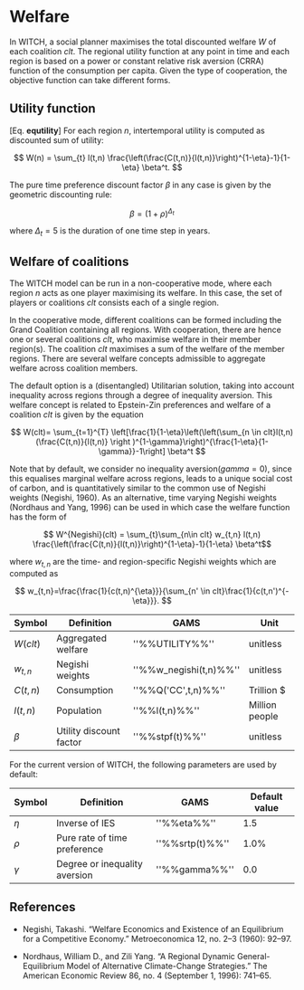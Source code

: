 # Welfare

In WITCH, a social planner maximises the total discounted welfare $W$ of each coalition $clt$.
The regional utility function at any point in time and each region is based on a power or 
constant relative risk aversion (CRRA) function of the consumption per capita. 
Given the type of cooperation, the objective function can take different forms.

## Utility function

[Eq. **equtility**] For each region $n$, intertemporal utility is computed as discounted sum of utility: 

$$ W(n) = \sum_{t} l(t,n) \frac{\left(\frac{C(t,n)}{l(t,n)}\right)^{1-\eta}-1}{1-\eta} \beta^t. $$

The pure time preference discount factor $\beta$ in any case is given by the geometric discounting rule:

$$ \beta = ({1+\rho})^{\Delta_{t}} $$

where $\Delta_{t}=5$ is the duration of one time step in years.


## Welfare of coalitions

The WITCH model can be run in a non-cooperative mode, where each region $n$ acts as one player maximising its welfare. In this case, the set of players or coalitions $clt$ consists each of a single region.

In the cooperative mode, different coalitions can be formed including the Grand Coalition containing all regions.
With cooperation, there are hence one or several coalitions $clt$, who maximise welfare in their member region(s). The coalition $clt$ maximises a sum of the welfare of the member regions. There are several welfare concepts admissible to aggregate welfare across coalition members. 

The default option is a (disentangled) Utilitarian solution, taking into account inequality across regions through a degree of inequality aversion. This welfare concept is related to Epstein-Zin preferences and welfare of a coalition $clt$ is given by the equation

$$ W(clt)= \sum_{t=1}^{T} \left[\frac{1}{1-\eta}\left(\left(\sum_{n \in clt}l(t,n) (\frac{C(t,n)}{l(t,n)} \right )^{1-\gamma}\right)^{\frac{1-\eta}{1-\gamma}}-1\right] \beta^t $$

Note that by default, we consider no inequality aversion($gamma=0$), since this equalises marginal welfare across regions, leads to a unique social cost of carbon, and is quantitatively similar to the common use of Negishi weights (Negishi, 1960). As an alternative, time varying Negishi weights (Nordhaus and Yang, 1996) can be used in which case the welfare function has the form of

$$ W^{Negishi}(clt) = \sum_{t}\sum_{n\in clt} w_{t,n} l(t,n) \frac{\left(\frac{C(t,n)}{l(t,n)}\right)^{1-\eta}-1}{1-\eta} \beta^t$$

where $w_{t,n}$ are the time- and region-specific Negishi weights which are computed as 

$$ w_{t,n}=\frac{\frac{1}{c(t,n)^{\eta}}}{\sum_{n' \in clt}\frac{1}{c(t,n')^{-\eta}}}. $$



 | Symbol    | Definition              | GAMS                   | Unit           | 
 | ------    | ----------              | ----                   | ----           | 
 | $W(clt)$  | Aggregated welfare      | ''%%UTILITY%%''        | unitless       | 
 | $w_{t,n}$ | Negishi weights         | ''%%w_negishi(t,n)%%'' | unitless       | 
 | $C(t,n)$  | Consumption             | ''%%Q('CC',t,n)%%''    | Trillion $     | 
 | $l(t,n)$  | Population              | ''%%l(t,n)%%''         | Million people | 
 | $\beta$   | Utility discount factor | ''%%stpf(t)%%''        | unitless       | 

	
For the current version of WITCH, the following parameters are used by default:

 | Symbol   | Definition                    | GAMS            | Default value | 
 | ------   | ----------                    | ----            | ------------- | 
 | $\eta$   | Inverse of IES                | ''%%eta%%''     | 1.5           | 
 | $\rho$   | Pure rate of time preference  | ''%%srtp(t)%%'' | 1.0%          | 
 | $\gamma$ | Degree or inequality aversion | ''%%gamma%%''   | 0.0           | 

## References


*  Negishi, Takashi. “Welfare Economics and Existence of an Equilibrium for a Competitive Economy.” Metroeconomica 12, no. 2–3 (1960): 92–97.

*  Nordhaus, William D., and Zili Yang. “A Regional Dynamic General-Equilibrium Model of Alternative Climate-Change Strategies.” The American Economic Review 86, no. 4 (September 1, 1996): 741–65.


